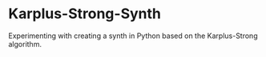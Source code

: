 # Karplus-Strong-Synth
Experimenting with creating a synth in Python based on the Karplus-Strong algorithm.
